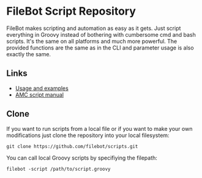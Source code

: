 # FileBot Script Repository

FileBot makes scripting and automation as easy as it gets. 
Just script everything in Groovy instead of bothering with 
cumbersome cmd and bash scripts. It's the same on all platforms 
and much more powerful. The provided functions are the same as 
in the CLI and parameter usage is also exactly the same.

## Links
* [Usage and examples](https://www.filebot.net/forums/viewtopic.php?f=4&t=5)
* [AMC script manual](https://www.filebot.net/forums/viewtopic.php?f=4&t=215)

## Clone
If you want to run scripts from a local file or if you want to make your own modifications just clone the repository into your local filesystem:
```
git clone https://github.com/filebot/scripts.git
```
You can call local Groovy scripts by specifiying the filepath:
```
filebot -script /path/to/script.groovy
```
